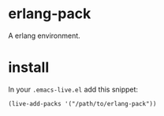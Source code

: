 erlang-pack
=========

A erlang environment.

# install

In your `.emacs-live.el` add this snippet:
```elisp
(live-add-packs '("/path/to/erlang-pack"))
```
